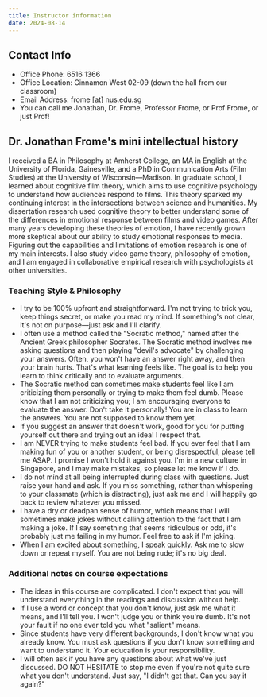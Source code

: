 ```yaml
---
title: Instructor information
date: 2024-08-14
---
```

## Contact Info

- Office Phone: 6516 1366
- Office Location: Cinnamon West 02-09 (down the hall from our classroom)
- Email Address: frome [at] nus.edu.sg
- You can call me Jonathan, Dr. Frome, Professor Frome, or Prof Frome, or just Prof!

## Dr. Jonathan Frome's mini intellectual history

I received a BA in Philosophy at Amherst College, an MA in English at the University of Florida, Gainesville, and a PhD in Communication Arts (Film Studies) at the University of Wisconsin—Madison. In graduate school, I learned about cognitive film theory, which aims to use cognitive psychology to understand how audiences respond to films. This theory sparked my continuing interest in the intersections between science and humanities. My dissertation research used cognitive theory to better understand some of the differences in emotional response between films and video games. After many years developing these theories of emotion, I have recently grown more skeptical about our ability to study emotional responses to media. Figuring out the capabilities and limitations of emotion research is one of my main interests. I also study video game theory, philosophy of emotion, and I am engaged in collaborative empirical research with psychologists at other universities.

### Teaching Style & Philosophy

- I try to be 100% upfront and straightforward. I'm not trying to trick you, keep things secret, or make you read my mind. If something's not clear, it's not on purpose—just ask and I'll clarify.
- I often use a method called the "Socratic method," named after the Ancient Greek philosopher Socrates. The Socratic method involves me asking questions and then playing "devil's advocate" by challenging your answers. Often, you won't have an answer right away, and then your brain hurts. That's what learning feels like. The goal is to help you learn to think critically and to evaluate arguments.
- The Socratic method can sometimes make students feel like I am criticizing them personally or trying to make them feel dumb. Please know that I am not criticizing you; I am encouraging everyone to evaluate the answer. Don't take it personally! You are in class to learn the answers. You are not supposed to know them yet.
- If you suggest an answer that doesn't work, good for you for putting yourself out there and trying out an idea! I respect that.
- I am NEVER trying to make students feel bad. If you ever feel that I am making fun of you or another student, or being disrespectful, please tell me ASAP. I promise I won't hold it against you. I'm in a new culture in Singapore, and I may make mistakes, so please let me know if I do.
- I do not mind at all being interrupted during class with questions. Just raise your hand and ask. If you miss something, rather than whispering to your classmate (which is distracting), just ask me and I will happily go back to review whatever you missed.
- I have a dry or deadpan sense of humor, which means that I will sometimes make jokes without calling attention to the fact that I am making a joke. If I say something that seems ridiculous or odd, it's probably just me failing in my humor. Feel free to ask if I'm joking.
- When I am excited about something, I speak quickly. Ask me to slow down or repeat myself. You are not being rude; it's no big deal.

### Additional notes on course expectations

- The ideas in this course are complicated. I don't expect that you will understand everything in the readings and discussion without help.
- If I use a word or concept that you don't know, just ask me what it means, and I'll tell you. I won't judge you or think you're dumb. It's not your fault if no one ever told you what "salient" means.
- Since students have very different backgrounds, I don't know what you already know. You must ask questions if you don't know something and want to understand it. Your education is your responsibility.
- I will often ask if you have any questions about what we've just discussed. DO NOT HESITATE to stop me even if you're not quite sure what you don't understand. Just say, "I didn't get that. Can you say it again?"
